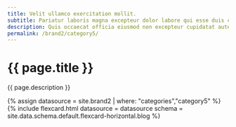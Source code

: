 ```yaml
---
title: Velit ullamco exercitation mollit.
subtitle: Pariatur laboris magna excepteur dolor labore qui esse duis culpa mollit adipisicing fugiat commodo occaecat.
description: Quis occaecat officia eiusmod non excepteur cupidatat aute ea enim adipisicing officia nostrud.Pariatur reprehenderit est ullamco veniam occaecat ipsum eu tempor quis ad aliqua tempor sint.
permalink: /brand2/category5/
---
```

<!--v1.2.135 pages/collections/videos.md-->
# {{ page.title }} 

{{ page.description }}

{% assign datasource = site.brand2 | where: "categories","category5" %}
{% include flexcard.html datasource = datasource schema = site.data.schema.default.flexcard-horizontal.blog %}

